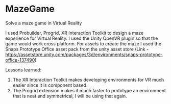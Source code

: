 # MazeGame
Solve a maze game in Virtual Reality

I used Probuilder, Progrid, XR Interaction Toolkit to design a maze experience for Virtual Reality. 
I used the Unity OpenVR plugin so that the game would work cross platform. For assets to create the maze I 
used the Snaps Prototype Office asset pack from the unity asset store 
(Link - https://assetstore.unity.com/packages/3d/environments/snaps-prototype-office-137490)

Lessons learned:
1. The XR Interaction Toolkit makes developing environments for VR much easier since it is component based. 
2. The Progrid extension makes it much faster to prototype an environment that is neat and symmetrical, I will be using that again. 


